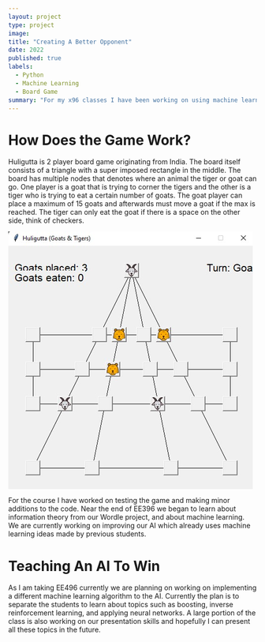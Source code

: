 ```yaml
---
layout: project
type: project
image: 
title: "Creating A Better Opponent"
date: 2022
published: true
labels:
  - Python
  - Machine Learning
  - Board Game
summary: "For my x96 classes I have been working on using machine learning to improve AI in a board game."
---
```


# How Does the Game Work?

Huligutta is 2 player board game originating from India. The board itself consists of a triangle with a super imposed rectangle in the middle. The board has multiple nodes that denotes where an animal the tiger or goat can go. One player is a goat that is trying to corner the tigers and the other is a tiger who is trying to eat a certain number of goats. The goat player can place a maximum of 15 goats and afterwards must move a goat if the max is reached. The tiger can only eat the goat if there is a space on the other side, think of checkers.

<img class="img-fluid" align="center" src="../img/Huligutta/Huligutta-Working.jpg">

For the course I have worked on testing the game and making minor additions to the code. Near the end of EE396 we began to learn about information theory from our Wordle project, and about machine learning. We are currently working on improving our AI which already uses machine learning ideas made by previous students.


# Teaching An AI To Win

As I am taking EE496 currently we are planning on working on implementing a different machine learning algorithm to the AI. Currently the plan is to separate the students to learn about topics such as boosting, inverse reinforcement learning, and applying neural networks. A large portion of the class is also working on our presentation skills and hopefully I can present all these topics in the future.
